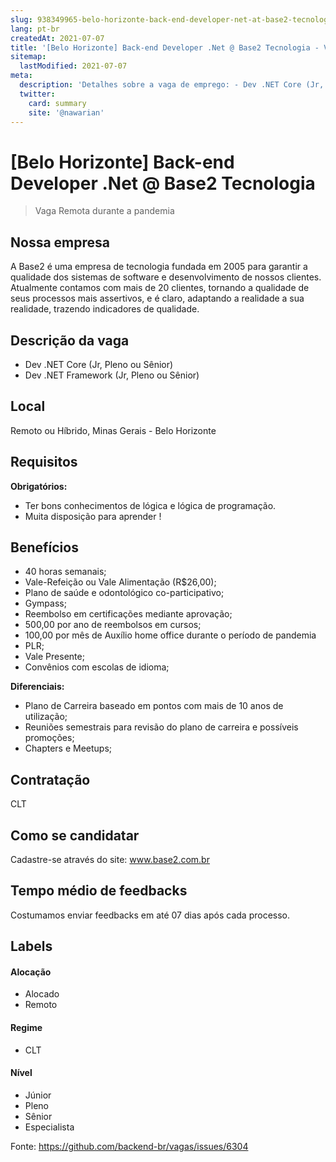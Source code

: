 ```yaml
---
slug: 938349965-belo-horizonte-back-end-developer-net-at-base2-tecnologia
lang: pt-br
createdAt: 2021-07-07
title: '[Belo Horizonte] Back-end Developer .Net @ Base2 Tecnologia - Vaga de Emprego'
sitemap:
  lastModified: 2021-07-07
meta:
  description: 'Detalhes sobre a vaga de emprego: - Dev .NET Core (Jr, Pleno ou Sênior) - Dev .NET Framework (Jr, Pleno ou Sênior)'
  twitter:
    card: summary
    site: '@nawarian'
---
```


# [Belo Horizonte] Back-end Developer .Net @ Base2 Tecnologia

<!--
==================================================
Caso a vaga for remoto durante a pandemia informar no texto "Remoto durante o covid"
==================================================
-->
<!-- 
==================================================
POR FAVOR, SÓ POSTE SE A VAGA FOR PARA BACK-END!

Não faça distinção de gênero no título da vaga.

Use: "Back-End Developer" ao invés de 
"Desenvolvedor Back-End" \o/

Exemplo: `[São Paulo] Back-End Developer @ NOME DA EMPRESA`
==================================================
-->
<!--
==================================================
Caso a vaga for remoto durante a pandemia deixar a linha abaixo
==================================================
-->
> Vaga Remota durante a pandemia

## Nossa empresa

A Base2 é uma empresa de tecnologia fundada em 2005 para garantir a qualidade dos sistemas de software e desenvolvimento de nossos clientes. Atualmente contamos com mais de 20 clientes, tornando a qualidade de seus processos mais assertivos, e é claro, adaptando a realidade a sua realidade, trazendo indicadores de qualidade. 

## Descrição da vaga

- Dev .NET Core (Jr, Pleno ou Sênior)
- Dev .NET Framework (Jr, Pleno ou Sênior)

## Local

Remoto ou Híbrido, Minas Gerais - Belo Horizonte

## Requisitos

**Obrigatórios:**
- Ter bons conhecimentos de lógica e lógica de programação.
- Muita disposição para aprender !

## Benefícios

- 40 horas semanais;
- Vale-Refeição ou Vale Alimentação (R$26,00);
- Plano de saúde e odontológico co-participativo;
- Gympass;
- Reembolso em certificações mediante aprovação;
- 500,00 por ano de reembolsos em cursos;
- 100,00 por mês de Auxílio home office durante o período de pandemia
- PLR;
- Vale Presente;
- Convênios com escolas de idioma;

**Diferenciais:**
- Plano de Carreira baseado em pontos com mais de 10 anos de utilização;
- Reuniões semestrais para revisão do plano de carreira e possíveis promoções;
- Chapters e Meetups;

## Contratação

CLT

## Como se candidatar

Cadastre-se através do site: www.base2.com.br

## Tempo médio de feedbacks

Costumamos enviar feedbacks em até 07 dias após cada processo.

## Labels
<!-- retire os labels que não fazem sentido à vaga -->

#### Alocação
- Alocado
- Remoto

#### Regime
- CLT

#### Nível
- Júnior
- Pleno
- Sênior
- Especialista




Fonte: https://github.com/backend-br/vagas/issues/6304
